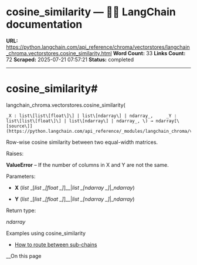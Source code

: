 # cosine_similarity — 🦜🔗 LangChain  documentation

**URL:** https://python.langchain.com/api_reference/chroma/vectorstores/langchain_chroma.vectorstores.cosine_similarity.html
**Word Count:** 33
**Links Count:** 72
**Scraped:** 2025-07-21 07:57:21
**Status:** completed

---

# cosine\_similarity\#

langchain\_chroma.vectorstores.cosine\_similarity\(

    _X : list\[list\[float\]\] | list\[ndarray\] | ndarray_,     _Y : list\[list\[float\]\] | list\[ndarray\] | ndarray_, \) → ndarray[\[source\]](https://python.langchain.com/api_reference/_modules/langchain_chroma/vectorstores.html#cosine_similarity)\#     

Row-wise cosine similarity between two equal-width matrices.

Raises:     

**ValueError** – If the number of columns in X and Y are not the same.

Parameters:     

  * **X** \(_list_ _\[__list_ _\[__float_ _\]__\]__|__list_ _\[__ndarray_ _\]__|__ndarray_\)

  * **Y** \(_list_ _\[__list_ _\[__float_ _\]__\]__|__list_ _\[__ndarray_ _\]__|__ndarray_\)

Return type:     

_ndarray_

Examples using cosine\_similarity

  * [How to route between sub-chains](https://python.langchain.com/docs/how_to/routing/)

__On this page